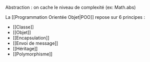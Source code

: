 Abstraction : on cache le niveau de complexité (ex: Math.abs)

La [[Programmation Orientée Objet|POO]] repose sur 6 principes : 
- [[Classe]]
- [[Objet]]
- [[Encapsulation]] 
- [[Envoi de message]]
- [[Héritage]]
- [[Polymorphisme]] 